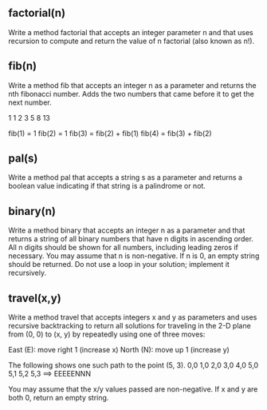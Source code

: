 
## factorial(n)
Write a method factorial that accepts an integer parameter n and that uses recursion to compute and return the value of n factorial (also known as n!).

## fib(n)
Write a method fib that accepts an integer n as a parameter and returns the nth fibonacci number.  Adds the two numbers that came before it to get the next number.

1 1 2 3 5 8 13

fib(1) = 1
fib(2) = 1
fib(3) = fib(2) + fib(1)
fib(4) = fib(3) + fib(2)


## pal(s)
Write a method pal that accepts a string s as a parameter and returns a boolean value indicating if that string is a palindrome or not.


## binary(n)
Write a method binary that accepts an integer n as a parameter and that returns a string of all binary numbers that have n digits in ascending order. All n digits should be shown for all numbers, including leading zeros if necessary. You may assume that n is non-negative. If n is 0, an empty string should be returned. Do not use a loop in your solution; implement it recursively.


## travel(x,y)
Write a method travel that accepts integers x and y as parameters and uses recursive backtracking to return all solutions for traveling in the 2-D plane from (0, 0) to (x, y) by repeatedly using one of three moves:

East (E): move right 1 (increase x)
North (N): move up 1 (increase y)

The following  shows one such path to the point (5, 3).
0,0
1,0
2,0
3,0
4,0
5,0
5,1
5,2
5,3
==> EEEEENNN

You may assume that the x/y values passed are non-negative. If x and y are both 0, return an empty string.

